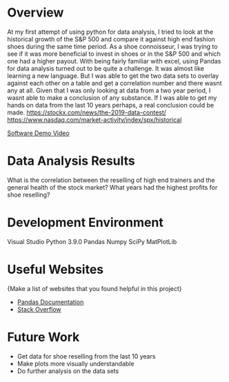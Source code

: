 # Overview

At my first attempt of using python for data analysis, I tried to look at the historical  growth of the S&P 500 and compare it against high end fashion shoes during the same time period. As a shoe connoisseur, I was trying to see if it was more beneficial to invest in shoes or in the S&P 500 and which one had a higher payout. With being fairly familiar with excel, using Pandas for data analysis turned out to be quite a challenge. It was almost like learning a new language. But I was able to get the two data sets to overlay against each other on a table and get a correlation number and there wasnt any at all. Given that I was only looking at data from a two year period, I wasnt able to make a conclusion of any substance. If I was able to get my hands on data from the last 10 years perhaps, a real conclusion could be made. 
https://stockx.com/news/the-2019-data-contest/
https://www.nasdaq.com/market-activity/index/spx/historical


[Software Demo Video](http://youtube.link.goes.here)

# Data Analysis Results

What is the correlation between the reselling of high end trainers and the general health of the stock market?
What years had the highest profits for shoe reselling?

# Development Environment

Visual Studio
Python 3.9.0
Pandas
Numpy
SciPy
MatPlotLib

# Useful Websites

{Make a list of websites that you found helpful in this project}
* [Pandas Documentation](https://pandas.pydata.org/)
* [Stack Overflow](https://stackoverflow.com/)

# Future Work
* Get data for shoe reselling from the last 10 years
* Make plots more visually understandable
* Do further analysis on the data sets